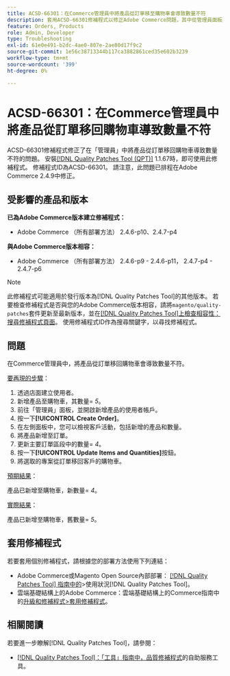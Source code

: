 ```yaml
---
title: ACSD-66301：在Commerce管理員中將產品從訂單移至購物車會導致數量不符
description: 套用ACSD-66301修補程式以修正Adobe Commerce問題，其中從管理員面板建立訂單時，客戶購物車中的產品新增至訂單後並未移除。
feature: Orders, Products
role: Admin, Developer
type: Troubleshooting
exl-id: 61e0e491-b2dc-4ae0-807e-2ae80d17f9c2
source-git-commit: 1e56c38713344b117ca3882861ced35e602b3239
workflow-type: tm+mt
source-wordcount: '399'
ht-degree: 0%

---
```


# ACSD-66301：在Commerce管理員中將產品從訂單移回購物車導致數量不符

ACSD-66301修補程式修正了在「管理員」中將產品從訂單移回購物車導致數量不符的問題。 安裝[[!DNL Quality Patches Tool (QPT)]](/help/tools/quality-patches-tool/quality-patches-tool-to-self-serve-quality-patches.md) 1.1.67時，即可使用此修補程式。 修補程式ID為ACSD-66301。 請注意，此問題已排程在Adobe Commerce 2.4.9中修正。

## 受影響的產品和版本

**已為Adobe Commerce版本建立修補程式：**

* Adobe Commerce （所有部署方法） 2.4.6-p10、2.4.7-p4

**與Adobe Commerce版本相容：**

* Adobe Commerce （所有部署方法） 2.4.6-p9 - 2.4.6-p11， 2.4.7-p4 - 2.4.7-p6

>[!NOTE]
>
>此修補程式可能適用於發行版本為[!DNL Quality Patches Tool]的其他版本。 若要檢查修補程式是否與您的Adobe Commerce版本相容，請將`magento/quality-patches`套件更新至最新版本，並在[[!DNL Quality Patches Tool]上檢查相容性：搜尋修補程式頁面](https://experienceleague.adobe.com/tools/commerce-quality-patches/index.html)。 使用修補程式ID作為搜尋關鍵字，以尋找修補程式。

## 問題

在Commerce管理員中，將產品從訂單移回購物車會導致數量不符。

<u>要再現的步驟</u>：

1. 透過店面建立使用者。
2. 新增產品至購物車，其數量= *5*。
3. 前往「管理員」面板，並開啟新增產品的使用者帳戶。
4. 按一下&#x200B;**[!UICONTROL Create Order]**。
5. 在左側面板中，您可以檢視客戶活動，包括新增的產品和數量。
6. 將產品新增至訂單。
7. 更新主要訂單區段中的數量= *4*。
8. 按一下&#x200B;**[!UICONTROL Update Items and Quantities]**&#x200B;按鈕。
9. 將選取的專案從訂單移回客戶的購物車。

<u>預期結果</u>：

產品已新增至購物車，新數量= *4*。

<u>實際結果</u>：

產品已新增至購物車，舊數量= *5*。

## 套用修補程式

若要套用個別修補程式，請根據您的部署方法使用下列連結：

* Adobe Commerce或Magento Open Source內部部署： [[!DNL Quality Patches Tool] 指南中的](/help/tools/quality-patches-tool/usage.md)>使用狀況[!DNL Quality Patches Tool]。
* 雲端基礎結構上的Adobe Commerce：雲端基礎結構上的Commerce指南中的[升級和修補程式>套用修補程式](https://experienceleague.adobe.com/docs/commerce-cloud-service/user-guide/develop/upgrade/apply-patches.html)。

## 相關閱讀

若要進一步瞭解[!DNL Quality Patches Tool]，請參閱：

* [[!DNL Quality Patches Tool]：「工具」指南中，品質修補程式](/help/tools/quality-patches-tool/quality-patches-tool-to-self-serve-quality-patches.md)的自助服務工具。

